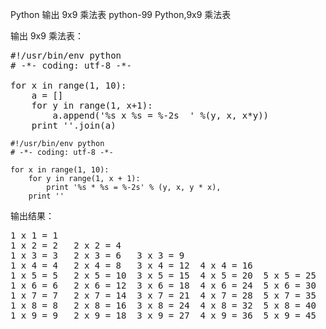 Python 输出 9x9 乘法表
python-99 
Python,9x9 乘法表

输出 9x9 乘法表：

<pre class="prettyprint">
#!/usr/bin/env python
# -*- coding: utf-8 -*-

for x in range(1, 10):
    a = []
    for y in range(1, x+1):
        a.append('%s x %s = %-2s  ' %(y, x, x*y))
    print ''.join(a)
</pre>

    #!/usr/bin/env python
    # -*- coding: utf-8 -*-

    for x in range(1, 10):
        for y in range(1, x + 1):
            print '%s * %s = %-2s' % (y, x, y * x),
        print ''

输出结果：
<pre class="prettyprint">
1 x 1 = 1
1 x 2 = 2   2 x 2 = 4
1 x 3 = 3   2 x 3 = 6   3 x 3 = 9
1 x 4 = 4   2 x 4 = 8   3 x 4 = 12  4 x 4 = 16
1 x 5 = 5   2 x 5 = 10  3 x 5 = 15  4 x 5 = 20  5 x 5 = 25
1 x 6 = 6   2 x 6 = 12  3 x 6 = 18  4 x 6 = 24  5 x 6 = 30  6 x 6 = 36
1 x 7 = 7   2 x 7 = 14  3 x 7 = 21  4 x 7 = 28  5 x 7 = 35  6 x 7 = 42  7 x 7 = 49
1 x 8 = 8   2 x 8 = 16  3 x 8 = 24  4 x 8 = 32  5 x 8 = 40  6 x 8 = 48  7 x 8 = 56  8 x 8 = 64
1 x 9 = 9   2 x 9 = 18  3 x 9 = 27  4 x 9 = 36  5 x 9 = 45  6 x 9 = 54  7 x 9 = 63  8 x 9 = 72  9 x 9 = 81
</pre>
